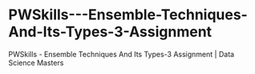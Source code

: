 # PWSkills---Ensemble-Techniques-And-Its-Types-3-Assignment
PWSkills - Ensemble Techniques And Its Types-3 Assignment | Data Science Masters
